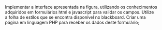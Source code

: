 Implementar a interface apresentada na figura, utilizando os conhecimentos adquiridos em formulários html e javascript para validar os campos. Utilize a folha de estilos que se encontra disponível no blackboard.
Criar uma página em linguagem PHP para receber os dados deste formulário;